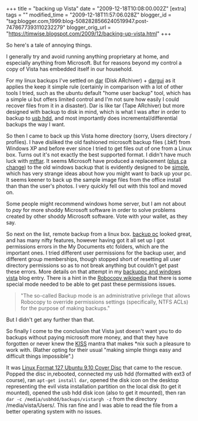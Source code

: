 +++
title = "backing up Vista"
date = "2009-12-18T10:08:00.002Z"
[extra]
tags = ""
modified_time = "2009-12-18T11:57:06.028Z"
blogger_id = "tag:blogger.com,1999:blog-5082828566240519947.post-7478677393110232279"
blogger_orig_url = "https://timwise.blogspot.com/2009/12/backing-up-vista.html"
+++

So here's a tale of annoying things.  

I generally try and avoid running anything proprietary at home, and especially anything from Microsoft. But for reasons beyond my control a copy of Vista has embedded itself in our household.  

For my linux backups I've settled on [dar](http://dar.linux.free.fr/) (Disk ARchiver) + [dargui](http://dargui.sourceforge.net/) as it applies the keep it simple rule (certainly in comparison with a lot of other tools I tried, such as the ubuntu default "home user backup" tool, which has a simple ui but offers limited control and I'm not sure how easily I could recover files from it in a disaster). Dar is like tar (Tape ARchiver) but more designed with backup to disk in mind, which is what I was after in order to backup to [usb hdd](http://www.ebuyer.com/product/178934), and most importantly does incremental/differential backups the way I want.  

So then I came to back up this Vista home directory (sorry, Users directory / profiles). I have disliked the old fashioned microsoft backup files (.bkf) from Windows XP and before ever since I tried to get files out of one from a Linux box. Turns out it's not exactly the best supported format. I didn't have much luck with [mtftar](http://freshmeat.net/projects/mtftar/). It seems Microsoft have produced a replacement ([plus ça change](http://en.wiktionary.org/wiki/plus_%C3%A7a_change,_plus_c%27est_la_m%C3%AAme_chose)) to the old windows backup that is evidently designed to be [simple](http://dictionary.reference.com/browse/simple "lacking mental acuteness or sense"), which has very strange ideas about how you might want to back up your pc. It seems keener to back up the sample image files from the office install than than the user's photos. I very quickly fell out with this tool and moved on.  

Some people might recommend windows home server, but I am not about to _pay_ for more shoddy Microsoft software in order to solve problems created by other shoddy Microsoft software. Vote with your wallet, as they say.  

So next on the list, remote backup from a linux box. [backup pc](http://backuppc.sourceforge.net/) looked great, and has many nifty features, however having got it all set up I got permissions errors in the My Documents etc folders, which are the important ones. I tried different user permissions for the backup user, and different group memberships, though stopped short of resetting all user directory permissions so as to not break anything but couldn't get past these errors. More details on that attempt in my [backuppc and windows vista](http://timwise.blogspot.com/2009/10/backuppc-and-windows-vista.html) blog entry. There is a hint in the [Robocopy wikipedia](http://en.wikipedia.org/wiki/Robocopy) that there is some special mode needed to be able to get past these permissions issues.

> "The so-called Backup mode is an administrative privilege that allows Robocopy to override permissions settings (specifically, NTFS ACLs) for the purpose of making backups."

But I didn't get any further than that.  

So finally I come to the conclusion that Vista just doesn't want you to do backups without paying microsoft more money, and that they have forgotten or never knew the [KISS](http://en.wikipedia.org/wiki/KISS_principle) mantra that makes *nix such a pleasure to work with. (Rather opting for their usual "making simple things easy and difficult things impossible".)  

It was [Linux Format 127 Ubuntu 9.10 Cover Disc](http://www.linuxformat.co.uk/archives?issue=127) that came to the rescue. Popped the disc in,rebooted, connected my usb hdd (formatted with ext3 of course), ran `apt-get install dar`, opened the disk icon on the desktop representing the evil vista installation partition on the local disk (to get it mounted), opened the usb hdd disk icon (also to get it mounted), then ran `dar -c /media/usbhdd/backups/vistargh -z` from the directory /media/vista/Users/. This ran fine and I was able to read the file from a better operating system with no issues.
